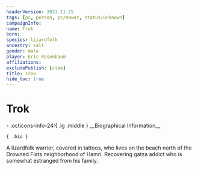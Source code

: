 ```yaml
---
headerVersion: 2023.11.25
tags: [pc, person, pc/mawar, status/unknown]
campaignInfo:
name: Trok
born:
species: lizardfolk
ancestry: salt
gender: male
player: Eric Rosenbaum
affiliations:
excludePublish: [clee]
title: Trok
hide_toc: true
---
```

# Trok
<div class="grid cards ext-narrow-margin ext-one-column" markdown>
- :octicons-info-24:{ .lg .middle } __Biographical Information__

    { .bio }

</div>


A lizardfolk warrior, covered in tattoos, who lives on the beach north of the Drowned Flats neighborhood of Hamri. Recovering gatza addict who is somewhat estranged from his family.